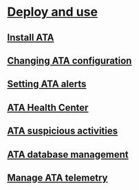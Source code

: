# [Deploy and use](ATA-Deployment-Guide.md)
## [Install ATA](Install-ATA.md)
## [Changing ATA configuration](Modifying-ATA-Configuration.md)
## [Setting ATA alerts](Setting-ATA-Alerts.md)
## [ATA Health Center](ATA-Health-Center.md)
## [ATA suspicious activities](Working-with-Suspicious-Activities.md)
## [ATA database management](ATA-Database-Management.md)
## [Manage ATA telemetry](Manage-Telemetry-Settings.md)